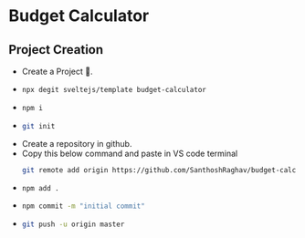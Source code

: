 # Budget Calculator

## Project Creation

- Create a Project :beers:.
- ```bash
  npx degit sveltejs/template budget-calculator
  ```
- ```bash
  npm i
  ```
- ```bash
  git init
  ```
- Create a repository in github.
- Copy this below command and paste in VS code terminal
  ```bash
  git remote add origin https://github.com/SanthoshRaghav/budget-calculator.git
  ```
- ```bash
  npm add .
  ```
- ```bash
  npm commit -m "initial commit"
  ```
- ```bash
  git push -u origin master
  ```

